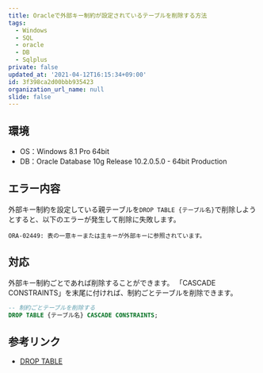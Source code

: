 ```yaml
---
title: Oracleで外部キー制約が設定されているテーブルを削除する方法
tags:
  - Windows
  - SQL
  - oracle
  - DB
  - Sqlplus
private: false
updated_at: '2021-04-12T16:15:34+09:00'
id: 3f398ca2d00bbb935423
organization_url_name: null
slide: false
---
```

## 環境

- OS：Windows 8.1 Pro 64bit
- DB：Oracle Database 10g Release 10.2.0.5.0 - 64bit Production

## エラー内容

外部キー制約を設定している親テーブルを`DROP TABLE {テーブル名}`で削除しようとすると、以下のエラーが発生して削除に失敗します。

```
ORA-02449: 表の一意キーまたは主キーが外部キーに参照されています。
```

## 対応

外部キー制約ごとであれば削除することができます。
「CASCADE CONSTRAINTS」を末尾に付ければ、制約ごとテーブルを削除できます。

```sql
-- 制約ごとテーブルを削除する
DROP TABLE {テーブル名} CASCADE CONSTRAINTS;
```

## 参考リンク

- [DROP TABLE](https://docs.oracle.com/cd/E16338_01/server.112/b56299/statements_9003.htm)
